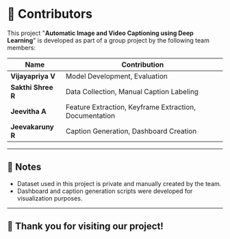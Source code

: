 # 🙌 Contributors

This project "**Automatic Image and Video Captioning using Deep Learning**" is developed as part of a group project by the following team members:

| Name              | Contribution                                  |
|-------------------|------------------------------------------------|
| **Vijayapriya V**  | Model Development, Evaluation                 |
| **Sakthi Shree R**| Data Collection, Manual Caption Labeling      |
| **Jeevitha A**| Feature Extraction, Keyframe Extraction, Documentation |
| **Jeevakaruny R**| Caption Generation, Dashboard Creation        |

---

## 📌 Notes
- Dataset used in this project is private and manually created by the team.
- Dashboard and caption generation scripts were developed for visualization purposes.

---

## 🚀 Thank you for visiting our project!
